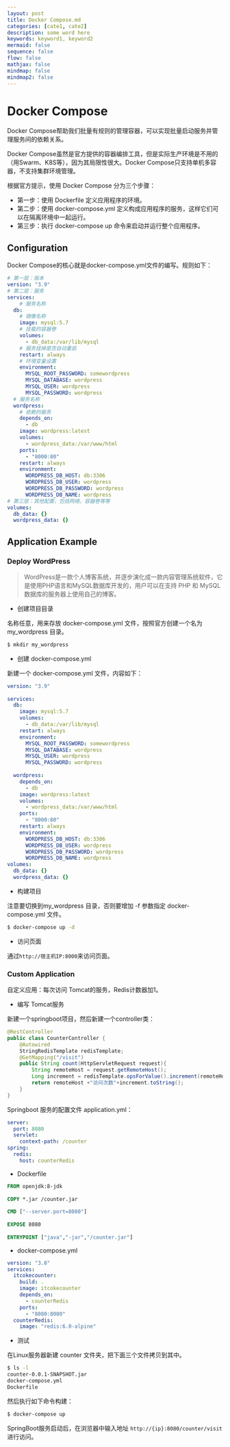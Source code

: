 ```yaml
---
layout: post
title: Docker Compose.md
categories: [cate1, cate2]
description: some word here
keywords: keyword1, keyword2
mermaid: false
sequence: false
flow: false
mathjax: false
mindmap: false
mindmap2: false
---
```

# Docker Compose

Docker Compose帮助我们批量有规则的管理容器，可以实现批量启动服务并管理服务间的依赖关系。

Docker Compose虽然是官方提供的容器编排工具，但是实际生产环境是不用的（用Swarm、K8S等），因为其局限性很大。Docker Compose只支持单机多容器，不支持集群环境管理。



根据官方提示，使用 Docker Compose 分为三个步骤：

- 第一步：使用 Dockerfile 定义应用程序的环境。
- 第二步：使用 docker-compose.yml 定义构成应用程序的服务，这样它们可以在隔离环境中一起运行。
- 第三步：执行 docker-compose up 命令来启动并运行整个应用程序。



## Configuration

Docker Compose的核心就是docker-compose.yml文件的编写。规则如下：

```yaml
# 第一层：版本
version: "3.9" 
# 第二层：服务    
services:
	# 服务名称
  db:
  	# 镜像名称
    image: mysql:5.7
    # 挂载的容器卷
    volumes:
      - db_data:/var/lib/mysql
    # 服务挂掉是否自动重启
    restart: always
    # 环境变量设置
    environment:
      MYSQL_ROOT_PASSWORD: somewordpress
      MYSQL_DATABASE: wordpress
      MYSQL_USER: wordpress
      MYSQL_PASSWORD: wordpress
  # 服务名称  
  wordpress:
  	# 依赖的服务
    depends_on:
      - db
    image: wordpress:latest
    volumes:
      - wordpress_data:/var/www/html
    ports:
      - "8000:80"
    restart: always
    environment:
      WORDPRESS_DB_HOST: db:3306
      WORDPRESS_DB_USER: wordpress
      WORDPRESS_DB_PASSWORD: wordpress
      WORDPRESS_DB_NAME: wordpress
# 第三层：其他配置，包括网络，容器卷等等
volumes:
  db_data: {}
  wordpress_data: {}
```



## Application Example

### Deploy WordPress

> WordPress是一款个人博客系统，并逐步演化成一款内容管理系统软件，它是使用PHP语言和MySQL数据库开发的，用户可以在支持 PHP 和 MySQL数据库的服务器上使用自己的博客。



- 创建项目目录

名称任意，用来存放 docker-compose.yml 文件，按照官方创建一个名为 my_wordpress 目录。

```bash
$ mkdir my_wordpress
```



- 创建 docker-compose.yml

新建一个 docker-compose.yml 文件，内容如下：

```yaml
version: "3.9"
    
services:
  db:
    image: mysql:5.7
    volumes:
      - db_data:/var/lib/mysql
    restart: always
    environment:
      MYSQL_ROOT_PASSWORD: somewordpress
      MYSQL_DATABASE: wordpress
      MYSQL_USER: wordpress
      MYSQL_PASSWORD: wordpress
    
  wordpress:
    depends_on:
      - db
    image: wordpress:latest
    volumes:
      - wordpress_data:/var/www/html
    ports:
      - "8000:80"
    restart: always
    environment:
      WORDPRESS_DB_HOST: db:3306
      WORDPRESS_DB_USER: wordpress
      WORDPRESS_DB_PASSWORD: wordpress
      WORDPRESS_DB_NAME: wordpress
volumes:
  db_data: {}
  wordpress_data: {}
```



- 构建项目

注意要切换到my_wordpress 目录，否则要增加 -f 参数指定 docker-compose.yml 文件。

```bash
$ docker-compose up -d
```



- 访问页面

通过`http://宿主机IP:8000`来访问页面。



### Custom Application

自定义应用：每次访问 Tomcat的服务，Redis计数器加1。



- 编写 Tomcat服务

新建一个springboot项目，然后新建一个controller类：

```java
@RestController
public class CounterController {
    @Autowired
    StringRedisTemplate redisTemplate;
    @GetMapping("/visit")
    public String count(HttpServletRequest request){
        String remoteHost = request.getRemoteHost();
        Long increment = redisTemplate.opsForValue().increment(remoteHost);
        return remoteHost +"访问次数"+increment.toString();
    }
}
```



Springboot 服务的配置文件 application.yml：

```yaml
server:
  port: 8080
  servlet:
    context-path: /counter
spring:
  redis:
    host: counterRedis
```



- Dockerfile

```dockerfile
FROM openjdk:8-jdk
 
COPY *.jar /counter.jar
 
CMD ["--server.port=8080"]
 
EXPOSE 8080
 
ENTRYPOINT ["java","-jar","/counter.jar"]
```



- docker-compose.yml

```yaml
version: "3.8"
services:
  itcokecounter:
    build: .
    image: itcokecounter
    depends_on:
      - counterRedis
    ports:
      - "8080:8080"
  counterRedis:
    image: "redis:6.0-alpine"
```



- 测试

在Linux服务器新建 counter 文件夹，把下面三个文件拷贝到其中。

```bash
$ ls -l
counter-0.0.1-SNAPSHOT.jar
docker-compose.yml
Dockerfile
```



然后执行如下命令构建：

```bash
$ docker-compose up
```



SpringBoot服务启动后，在浏览器中输入地址 `http://{ip}:8080/counter/visit` 进行访问。